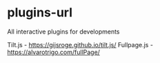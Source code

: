 # plugins-url
All interactive plugins for developments

Tilt.js - https://gijsroge.github.io/tilt.js/
Fullpage.js - https://alvarotrigo.com/fullPage/
